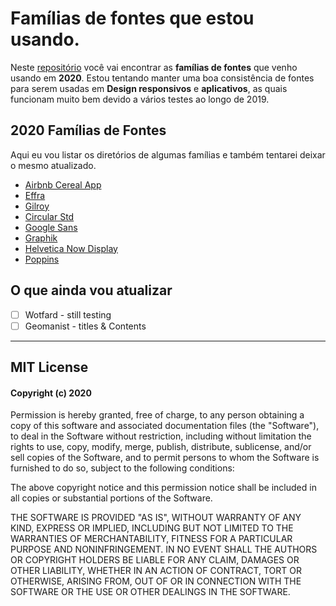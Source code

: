 # Famílias de fontes que estou usando.
Neste [repositório](https://github.com/marcelograciolli/Fonts) você vai encontrar as **famílias de fontes** que venho usando em **2020**. Estou tentando manter uma boa consistência de fontes para serem usadas em **Design responsivos** e **aplicativos**, as quais funcionam muito bem devido a vários testes ao longo de 2019.

## 2020 Famílias de Fontes

Aqui eu vou listar os diretórios de algumas famílias e também tentarei deixar o mesmo atualizado.

* [Airbnb Cereal App](https://github.com/marcelograciolli/Fonts/tree/master/Airbnb%20Cereal%20App)
* [Effra](https://github.com/marcelograciolli/Fonts/tree/master/Effra)
* [Gilroy](https://github.com/marcelograciolli/Fonts/tree/master/Gilroy)
* [Circular Std](https://github.com/marcelograciolli/Fonts/tree/master/Circular%20Std)
* [Google Sans](https://github.com/marcelograciolli/Fonts/tree/master/Google%20Sans)
* [Graphik](https://github.com/marcelograciolli/Fonts/tree/master/Graphik)
* [Helvetica Now Display](https://github.com/marcelograciolli/Fonts/tree/master/Helvetica-Now-Display)
* [Poppins](https://github.com/marcelograciolli/Fonts/tree/master/Poppins)




## O que ainda vou atualizar
- [ ] Wotfard - still testing
- [ ] Geomanist - titles & Contents

******

## MIT License

#### Copyright (c) 2020

Permission is hereby granted, free of charge, to any person obtaining a copy of this software and associated documentation files (the "Software"), to deal in the Software without restriction, including without limitation the rights to use, copy, modify, merge, publish, distribute, sublicense, and/or sell copies of the Software, and to permit persons to whom the Software is furnished to do so, subject to the following conditions:

The above copyright notice and this permission notice shall be included in all copies or substantial portions of the Software.

THE SOFTWARE IS PROVIDED "AS IS", WITHOUT WARRANTY OF ANY KIND, EXPRESS OR IMPLIED, INCLUDING BUT NOT LIMITED TO THE WARRANTIES OF MERCHANTABILITY, FITNESS FOR A PARTICULAR PURPOSE AND NONINFRINGEMENT. IN NO EVENT SHALL THE
AUTHORS OR COPYRIGHT HOLDERS BE LIABLE FOR ANY CLAIM, DAMAGES OR OTHER LIABILITY, WHETHER IN AN ACTION OF CONTRACT, TORT OR OTHERWISE, ARISING FROM, OUT OF OR IN CONNECTION WITH THE SOFTWARE OR THE USE OR OTHER DEALINGS IN THE SOFTWARE.
